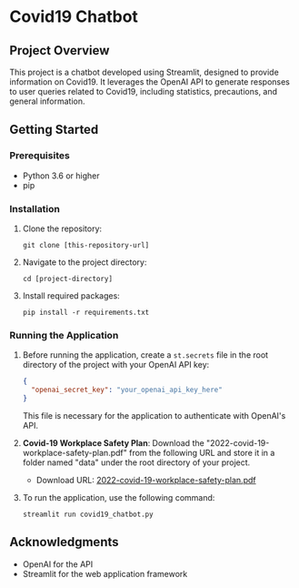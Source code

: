 
# Covid19 Chatbot

## Project Overview
This project is a chatbot developed using Streamlit, designed to provide information on Covid19. It leverages the OpenAI API to generate responses to user queries related to Covid19, including statistics, precautions, and general information.

## Getting Started

### Prerequisites
- Python 3.6 or higher
- pip

### Installation

1. Clone the repository:
   ```
   git clone [this-repository-url]
   ```
2. Navigate to the project directory:
   ```
   cd [project-directory]
   ```
3. Install required packages:
   ```
   pip install -r requirements.txt
   ```

### Running the Application

1. Before running the application, create a `st.secrets` file in the root directory of the project with your OpenAI API key:
   ```json
   {
     "openai_secret_key": "your_openai_api_key_here"
   }
   ```
   This file is necessary for the application to authenticate with OpenAI's API.

2. **Covid-19 Workplace Safety Plan**: Download the "2022-covid-19-workplace-safety-plan.pdf" from the following URL and store it in a folder named "data" under the root directory of your project.
   - Download URL: [2022-covid-19-workplace-safety-plan.pdf](https://www.dol.gov/sites/dolgov/files/general/plans/2022-covid-19-workplace-safety-plan.pdf)

3. To run the application, use the following command:
   ```
   streamlit run covid19_chatbot.py
   ```

## Acknowledgments
- OpenAI for the API
- Streamlit for the web application framework
